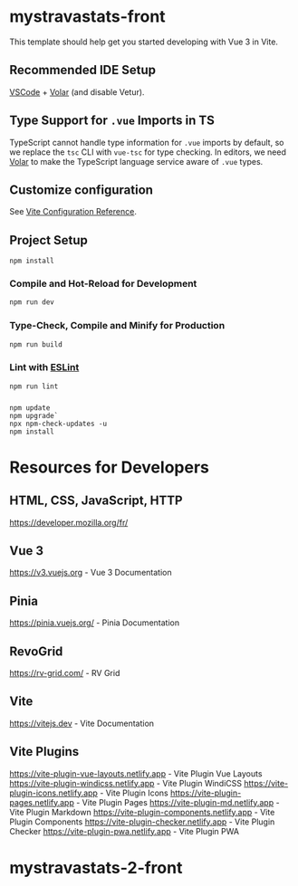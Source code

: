 # mystravastats-front

This template should help get you started developing with Vue 3 in Vite.

## Recommended IDE Setup

[VSCode](https://code.visualstudio.com/) + [Volar](https://marketplace.visualstudio.com/items?itemName=Vue.volar) (and disable Vetur).

## Type Support for `.vue` Imports in TS

TypeScript cannot handle type information for `.vue` imports by default, so we replace the `tsc` CLI with `vue-tsc` for type checking. In editors, we need [Volar](https://marketplace.visualstudio.com/items?itemName=Vue.volar) to make the TypeScript language service aware of `.vue` types.

## Customize configuration

See [Vite Configuration Reference](https://vitejs.dev/config/).

## Project Setup

```shell
npm install
```

### Compile and Hot-Reload for Development

```sh
npm run dev
```

### Type-Check, Compile and Minify for Production

```sh
npm run build
```

### Lint with [ESLint](https://eslint.org/)

```sh
npm run lint
```

### 
```shell
npm update
npm upgrade`
npx npm-check-updates -u
npm install
```

# Resources for Developers

## HTML, CSS, JavaScript, HTTP
https://developer.mozilla.org/fr/

## Vue 3
https://v3.vuejs.org - Vue 3 Documentation

## Pinia
https://pinia.vuejs.org/ - Pinia Documentation

## RevoGrid
https://rv-grid.com/ - RV Grid

## Vite
https://vitejs.dev - Vite Documentation

## Vite Plugins
https://vite-plugin-vue-layouts.netlify.app - Vite Plugin Vue Layouts
https://vite-plugin-windicss.netlify.app - Vite Plugin WindiCSS
https://vite-plugin-icons.netlify.app - Vite Plugin Icons
https://vite-plugin-pages.netlify.app - Vite Plugin Pages
https://vite-plugin-md.netlify.app - Vite Plugin Markdown
https://vite-plugin-components.netlify.app - Vite Plugin Components
https://vite-plugin-checker.netlify.app - Vite Plugin Checker
https://vite-plugin-pwa.netlify.app - Vite Plugin PWA

# mystravastats-2-front
